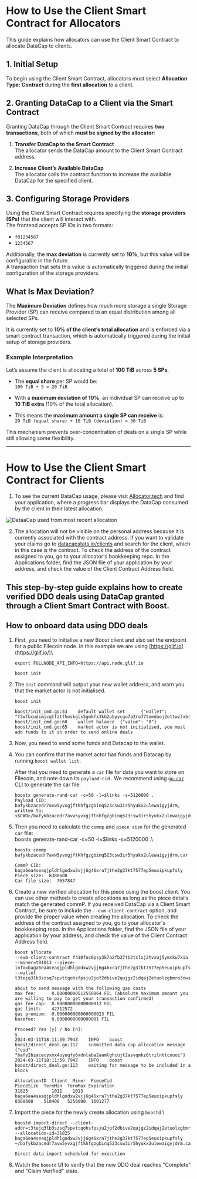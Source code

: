 # How to Use the Client Smart Contract for Allocators

This guide explains how allocators can use the Client Smart Contract to allocate DataCap to clients.

## 1. Initial Setup

To begin using the Client Smart Contract, allocators must select **Allocation Type: Contract** during the **first allocation** to a client.

## 2. Granting DataCap to a Client via the Smart Contract

Granting DataCap through the Client Smart Contract requires **two transactions**, both of which **must be signed by the allocator**:

1. **Transfer DataCap to the Smart Contract**  
   The allocator sends the DataCap amount to the Client Smart Contract address.

2. **Increase Client’s Available DataCap**  
   The allocator calls the contract function to increase the available DataCap for the specified client.

## 3. Configuring Storage Providers

Using the Client Smart Contract requires specifying the **storage providers (SPs)** that the client will interact with.  
The frontend accepts SP IDs in two formats:
- `f01234567`
- `1234567`

Additionally, the **max deviation** is currently set to **10%**, but this value will be configurable in the future.  
A transaction that sets this value is automatically triggered during the initial configuration of the storage providers.

## What Is Max Deviation?

The **Maximum Deviation** defines how much more storage a single Storage Provider (SP) can receive compared to an equal distribution among all selected SPs.

It is currently set to **10% of the client’s total allocation** and is enforced via a smart contract transaction, which is automatically triggered during the initial setup of storage providers.

### Example Interpretation

Let’s assume the client is allocating a total of **100 TiB** across **5 SPs**.

- The **equal share** per SP would be:  
  `100 TiB ÷ 5 = 20 TiB`

- With a **maximum deviation of 10%**, an individual SP can receive up to **10 TiB extra** (10% of the total allocation).

- This means the **maximum amount a single SP can receive** is:  
  `20 TiB (equal share) + 10 TiB (deviation) = 30 TiB`

This mechanism prevents over-concentration of deals on a single SP while still allowing some flexibility.

---

# How to Use the Client Smart Contract for Clients

1. To see the current DataCap usage, please visit [Allocator.tech](https://allocator.tech) and find your application, where a progress bar displays the DataCap consumed by the client in their latest allocation.

![DataaCap used from most recent allocation](https://github.com/user-attachments/assets/b0b3b215-d9b3-4ff3-a238-969f23bd0a70)

2. The allocation will not be visible on the personal address because it is currently associated with the contract address. If you want to validate your claims go to [datacapstats.io/clients](https://datacapstats.io/clients) and search for the client, which in this case is the contract.
To check the address of the contract assigned to you, go to your allocator's bookkeeping repo. In the Applications folder, find the JSON file of your application by your address, and check the value of the Client Contract Address field.


This step-by-step guide explains how to create verified DDO deals using DataCap granted through a Client Smart Contract with Boost.
---

## How to onboard data using DDO deals

1.  First, you need to initialise a new Boost client and also set the endpoint for a public Filecoin node. In this example we are using [https://glif.io](https://glif.io/)\


    ```
    export FULLNODE_API_INFO=https://api.node.glif.io

    boost init
    ```


2.  The `init` command will output your new wallet address, and warn you that the market actor is not initialised.



    ```
    boost init

    boost/init_cmd.go:53    default wallet set      {"wallet": "f3wfbcudimjcqtfztfhoskgls5gmkfx3kb2ubpycgo7a2ru77temduoj2ottwzlxbrbzm4jycrtu45deawbluq"}
    boost/init_cmd.go:60    wallet balance  {"value": "0"}
    boost/init_cmd.go:65    market actor is not initialised, you must add funds to it in order to send online deals
    ```


3.  Now, you need to send some funds and Datacap to the wallet.


4.  You can confirm that the market actor has funds and Datacap by running `boost wallet list`.

    After that you need to generate a `car` file for data you want to store on Filecoin, and note down its `payload-cid.` We recommend using [`go-car`](https://github.com/ipld/go-car/releases/latest) CLI to generate the car file.



    ```
    boostx generate-rand-car -c=50 -l=$links -s=5120000 .
    Payload CID: bafykbzacedr7avw5yvxgjftkhfgzgbinq523csw3ir5hyukx2ulewaigyjdrm, written to: <$CWD>/bafykbzacedr7avw5yvxgjftkhfgzgbinq523csw3ir5hyukx2ulewaigyjdrm.car
    ```


5.  Then you need to calculate the `commp` and `piece size` for the generated `car` file:\
    boostx generate-rand-car -c=50 -l=$links -s=5120000 .\


    ```
    boostx commp bafykbzacedr7avw5yvxgjftkhfgzgbinq523csw3ir5hyukx2ulewaigyjdrm.car

    CommP CID:  baga6ea4seaqjpldhlgodxw2vjj6g46xra7jthe2g37kt7577ep5euxipkupfsly
    Piece size:  8388608
    Car file size:  7657847
    ```


6.  Create a new verified allocation for this piece using the boost client. You can use other methods to create allocations as long as the piece details match the generated commP. If you received DataCap via a Client Smart Contract, be sure to include the `--evm-client-contract` option, and provide the proper value when creating the allocation.
To check the address of the contract assigned to you, go to your allocator's bookkeeping repo. In the Applications folder, find the JSON file of your application by your address, and check the value of the Client Contract Address field.

    ```
    boost allocate 
    --evm-client-contract f410foc6psy3k7a2fb37tb2tslxj2hvzuj5ymcku7xia --miner=t01013 --piece-info=baga6ea4seaqjpldhlgodxw2vjj6g46xra7jthe2g37kt7577ep5euxipkupfsly=8388608 --wallet t3tejq3lb3szsq7spvttqohsfpsju2jof2dbive2qujgz2idqaj2etuolzgbmro3owsmpuebmoghwxgt6ricvq

    about to send message with the following gas costs
    max fee:      0.00000000512550864 FIL (absolute maximum amount you are willing to pay to get your transaction confirmed)
    gas fee cap:  0.00000000000000012 FIL
    gas limit:    42712572
    gas premium:  0.000000000000000023 FIL
    basefee:      0.0000000000000001 FIL

    Proceed? Yes [y] / No [n]:
    y
    2024-03-11T18:11:59.794Z	INFO	boost	boost/direct_deal.go:112	submitted data cap allocation message	{"cid": "bafy2bzacecyxmx4uyuqfy6xdnlaba2aamlghcujt2asvqmkz6trilnttcouoi"}
    2024-03-11T18:11:59.794Z	INFO	boost	boost/direct_deal.go:113	waiting for message to be included in a block

    AllocationID  Client  Miner  PieceCid                                                          PieceSize  TermMin  TermMax Expiration  
    31825         1011    1013   baga6ea4seaqjpldhlgodxw2vjj6g46xra7jthe2g37kt7577ep5euxipkupfsly  8388608    518400   5256000  1601277
    ```


7.  Import the piece for the newly create allocation using `boostd` \
    

    ```
    boostd import-direct --client-addr=t3tejq3lb3szsq7spvttqohsfpsju2jof2dbive2qujgz2idqaj2etuolzgbmro3owsmpuebmoghwxgt6ricvq --allocation-id=31825 baga6ea4seaqjpldhlgodxw2vjj6g46xra7jthe2g37kt7577ep5euxipkupfsly ~/bafykbzacedr7avw5yvxgjftkhfgzgbinq523csw3ir5hyukx2ulewaigyjdrm.car

    Direct data import scheduled for execution
    ```


8. Watch the `boostd` UI to verify that the new DDO deal reaches "Complete" and "Claim Verified" state.
